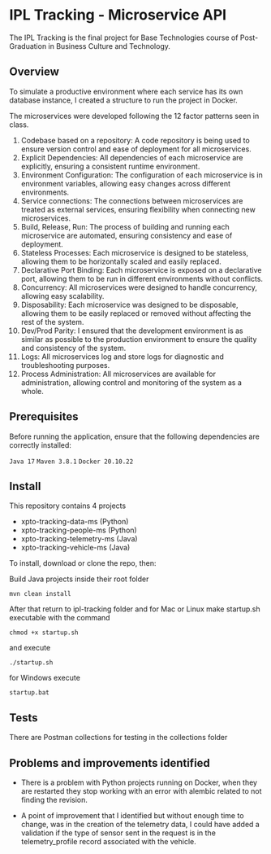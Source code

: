 # IPL Tracking - Microservice API

The IPL Tracking is the final project for Base Technologies course of Post-Graduation in Business Culture and Technology.

## Overview

To simulate a productive environment where each service has its own database instance, I created a structure to run the project in Docker.

The microservices were developed following the 12 factor patterns seen in class.

1. Codebase based on a repository: A code repository is being used to ensure version control and ease of deployment for all microservices.
2. Explicit Dependencies: All dependencies of each microservice are explicitly, ensuring a consistent runtime environment.
3. Environment Configuration: The configuration of each microservice is in environment variables, allowing easy changes across different environments.
4. Service connections: The connections between microservices are treated as external services, ensuring flexibility when connecting new microservices.
5. Build, Release, Run: The process of building and running each microservice are automated, ensuring consistency and ease of deployment.
6. Stateless Processes: Each microservice is designed to be stateless, allowing them to be horizontally scaled and easily replaced.
7. Declarative Port Binding: Each microservice is exposed on a declarative port, allowing them to be run in different environments without conflicts.
8. Concurrency: All microservices were designed to handle concurrency, allowing easy scalability.
9. Disposability: Each microservice was designed to be disposable, allowing them to be easily replaced or removed without affecting the rest of the system.
10. Dev/Prod Parity: I ensured that the development environment is as similar as possible to the production environment to ensure the quality and consistency of the system.
11. Logs: All microservices log and store logs for diagnostic and troubleshooting purposes.
12. Process Administration: All microservices are available for administration, allowing control and monitoring of the system as a whole.

## Prerequisites

Before running the application, ensure that the following dependencies are correctly installed:

`Java 17`
`Maven 3.8.1`
`Docker 20.10.22`

## Install

This repository contains 4 projects
- xpto-tracking-data-ms (Python)
- xpto-tracking-people-ms (Python)
- xpto-tracking-telemetry-ms (Java)
- xpto-tracking-vehicle-ms (Java)

To install, download or clone the repo, then:

Build Java projects inside their root folder

`mvn clean install`

After that return to ipl-tracking folder and for Mac or Linux make startup.sh executable with the command 

`chmod +x startup.sh`

and execute 

`./startup.sh`

for Windows execute

`startup.bat`

## Tests

There are Postman collections for testing in the collections folder

## Problems and improvements identified

- There is a problem with Python projects running on Docker, when they are restarted they stop working with an error with alembic related to not finding the revision.

- A point of improvement that I identified but without enough time to change, was in the creation of the telemetry data, I could have added a validation if the type of sensor sent in the request is in the telemetry_profile record associated with the vehicle. 


